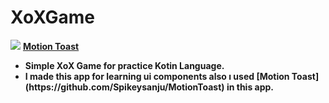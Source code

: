  # XoXGame
 
<img src="https://img.icons8.com/external-lineal-color-zulfa-mahendra/48/000000/external-tic-tac-toe-halloween-activities-lineal-color-zulfa-mahendra.png"/> <b/>
[Motion Toast](https://github.com/Spikeysanju/MotionToast)


<ul>
  <li>Simple XoX Game for practice Kotin Language. </li>
  <li>I made this app for learning ui components also ı used [Motion Toast](https://github.com/Spikeysanju/MotionToast) in this app.</li>
</ul>
